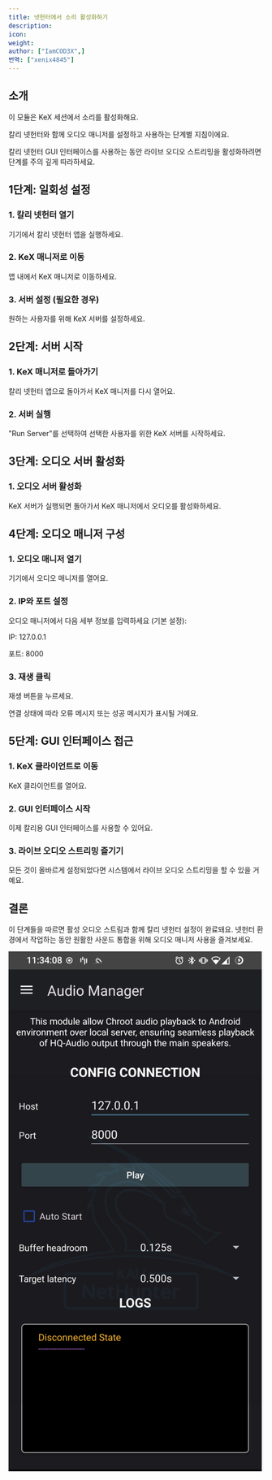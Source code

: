 ```yaml
---
title: 넷헌터에서 소리 활성화하기
description:
icon:
weight:
author: ["IamCOD3X",]
번역: ["xenix4845"]
---
```


## 소개
이 모듈은 KeX 세션에서 소리를 활성화해요.

칼리 넷헌터와 함께 오디오 매니저를 설정하고 사용하는 단계별 지침이에요.

칼리 넷헌터 GUI 인터페이스를 사용하는 동안 라이브 오디오 스트리밍을 활성화하려면 단계를 주의 깊게 따라하세요.

## 1단계: 일회성 설정

### 1. 칼리 넷헌터 열기

기기에서 칼리 넷헌터 앱을 실행하세요.

### 2. KeX 매니저로 이동

앱 내에서 KeX 매니저로 이동하세요.

### 3. 서버 설정 (필요한 경우)

원하는 사용자를 위해 KeX 서버를 설정하세요.

## 2단계: 서버 시작

### 1. KeX 매니저로 돌아가기

칼리 넷헌터 앱으로 돌아가서 KeX 매니저를 다시 열어요.

### 2. 서버 실행

"Run Server"를 선택하여 선택한 사용자를 위한 KeX 서버를 시작하세요.

## 3단계: 오디오 서버 활성화

### 1. 오디오 서버 활성화

KeX 서버가 실행되면 돌아가서 KeX 매니저에서 오디오를 활성화하세요.

## 4단계: 오디오 매니저 구성

### 1. 오디오 매니저 열기

기기에서 오디오 매니저를 열어요.

### 2. IP와 포트 설정

오디오 매니저에서 다음 세부 정보를 입력하세요 (기본 설정):

IP: 127.0.0.1

포트: 8000

### 3. 재생 클릭

재생 버튼을 누르세요.

연결 상태에 따라 오류 메시지 또는 성공 메시지가 표시될 거예요.

## 5단계: GUI 인터페이스 접근

### 1. KeX 클라이언트로 이동

KeX 클라이언트를 열어요.

### 2. GUI 인터페이스 시작

이제 칼리용 GUI 인터페이스를 사용할 수 있어요.

### 3. 라이브 오디오 스트리밍 즐기기

모든 것이 올바르게 설정되었다면 시스템에서 라이브 오디오 스트리밍을 할 수 있을 거예요.

## 결론

이 단계들을 따르면 활성 오디오 스트림과 함께 칼리 넷헌터 설정이 완료돼요. 넷헌터 환경에서 작업하는 동안 원활한 사운드 통합을 위해 오디오 매니저 사용을 즐겨보세요.

![](nethunter-audio.png)
